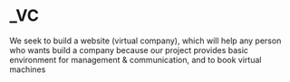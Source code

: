 # _VC
We seek to build a website (virtual company), which will help any person who wants build a company because our project provides basic environment for management &amp; communication, and to book virtual machines
